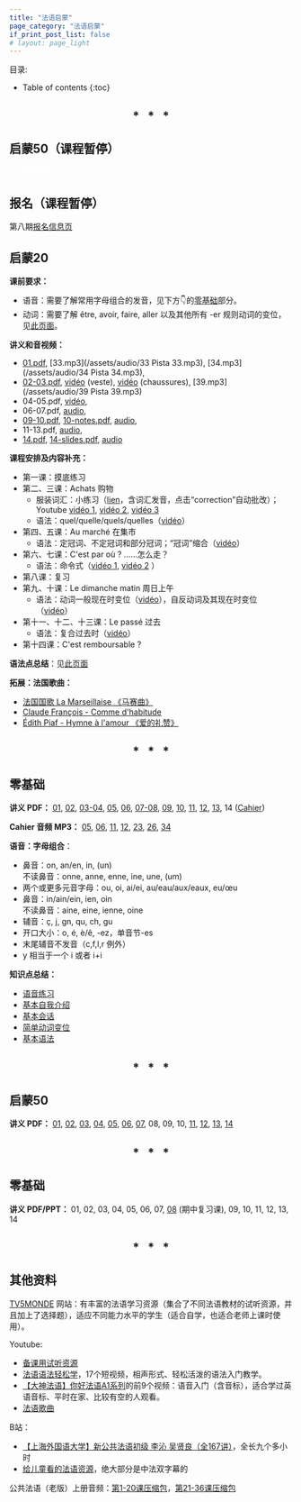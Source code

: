 ```yaml
---
title: "法语启蒙"
page_category: "法语启蒙"
if_print_post_list: false
# layout: page_light
---
```


目录:
* Table of contents
{:toc}

<h2 align="center">
* &nbsp; * &nbsp; *
</h2>

## 启蒙50（课程暂停）

<details markdown=block style="color: white;">
  <summary markdown=span>基本信息</summary>
  
  - 时间：每周六16h30-18h00，10月14日—2月3日，共14次课（假期：10月28日，12月23日，12月30日）。
  - 课程内容：
    - 巩固语音、学习实用句型、语法入门，补充以法国文化与生活。
    - 主题：① 看病；② 描述过去的状态；③ 描述经常发生的/过去的事件。
</details>

## 报名（课程暂停）

第八期[报名信息页]({{/2023/09/22/法语报名.html)

## 启蒙20

**课前要求：**
- 语音：需要了解常用字母组合的发音，见下方👇的[零基础](#零基础)部分。
- 动词：需要了解 être, avoir, faire, aller 以及其他所有 -er 规则动词的变位，见[此页面]({{/2022/12/16/法语简单动词变位.html)。

**讲义和音视频：**  
- [01.pdf](/assets/doc/NdCS7/01.pdf), 
  [33.mp3](/assets/audio/33 Pista 33.mp3), 
  [34.mp3](/assets/audio/34 Pista 34.mp3),  
- [02-03.pdf](/assets/doc/NdCS7/02-03.pdf), 
  [vidéo](https://youtu.be/gq0ZTbmylb4 "Texto 1 | Dossier 4 Achats") (veste),
  [vidéo](https://youtu.be/C4RqX4Jp3es "J'achète des chaussures au magasin de chaussures") (chaussures),
  [39.mp3](/assets/audio/39 Pista 39.mp3)  
- 04-05.pdf, 
  [vidéo](https://youtu.be/6h16i6IknF8 "Reflets 1 | Episode 14 Faisons le marché"),  
- 06-07.pdf,
  [audio](https://youtu.be/O6IjKOeIEgQ "Le Nouveau Taxi 1 | Leçon 10 C'est par où ?"),  
- [09-10.pdf](/assets/doc/NdCS7/09-10.pdf), 
  [10-notes.pdf](/assets/doc/NdCS7/10%20-%20notes.pdf), 
  [audio](https://youtu.be/08JWfJfZwBQ "Le Nouveau Taxi 1 | Leçon 15 Le Dimanche Matin"),  
- 11-13.pdf, 
  [audio](https://youtu.be/tYZng_65cjA "Le Nouveau Taxi 1 | Leçon 18 Il est comment ?"),  
- [14.pdf](/assets/doc/NdCS7/14.pdf), 
  [14-slides.pdf](/assets/doc/NdCS7/14%20-%20slides%20(handout).pdf), 
  [audio](https://youtu.be/sy7WJceOsEM "法语交际口语渐进 中级 原文对照 Leçon 6 Dans une grande surface")

**课程安排及内容补充：**
- 第一课：摸底练习
- 第二、三课：Achats 购物  
  - 服装词汇：小练习（[lien](https://www.francaisfacile.com/exercices/exercice-francais-2/exercice-francais-47411.php)，含词汇发音，点击“correction”自动批改）；Youtube [vidéo 1](https://youtu.be/SFRhBEqDJ24), [vidéo 2](https://youtu.be/2cz-FkExHwg), [vidéo 3](https://youtu.be/pfb9DJmaFT4)  
  - 语法：quel/quelle/quels/quelles（[vidéo](https://youtu.be/iCSFn2y-T6Y "quel穿马甲的事儿你还不知道")）
- 第四、五课：Au marché 在集市  
  - 语法：定冠词、不定冠词和部分冠词；“冠词”缩合（[vidéo](https://youtu.be/2NwuvtAW4Hk "法语界水与火的交融")）
- 第六、七课：C'est par où ? ……怎么走？  
  - 语法：命令式（[vidéo 1](https://youtu.be/TwbPIkM-g2Y "IMPÉRATIF en français"), [vidéo 2](https://youtu.be/emoju5RA6y4 "小样儿~我命令你点进来看看") ）   
- 第八课：复习
- 第九、十课：Le dimanche matin 周日上午   
  - 语法：动词一般现在时变位（[vidéo](https://youtube.com/playlist?list=PLTqYSrQbW-6v-YRWDZYXHxfTFK5-5MPrp "🇫🇷FLE A1 conjugaison présent")），自反动词及其现在时变位（[vidéo](https://youtu.be/cyQvzAQ7A3w "🇫🇷 GF22 Le verbe pronominal au présent")）
- 第十一、十二、十三课：Le passé 过去 
  - 语法：复合过去时（[vidéo](https://youtube.com/playlist?list=PLTqYSrQbW-6vizJZJXbWhYRO63JrxKo_Z "Le 🇫🇷FLE A1 conjugaison passé composé")）
- 第十四课：C'est remboursable ?  

**语法点总结**：见[此页面](/2023/06/04/法语基本语法-2.html)

<!-- {% assign posts = site.tags["启蒙20"] %} -->
<!-- {% include print_posts_simple.html content=posts %} -->

**拓展：法国歌曲：**
- [法国国歌 La Marseillaise 《马赛曲》](/2023/04/02/marseillaise.html)  
- [Claude François - Comme d'habitude](/2023/04/07/comme-d-habitude.html)
- [Édith Piaf - Hymne à l'amour 《爱的礼赞》](/2023/04/08/hymne-a-l-amour.html)

<h2 align="center">
* &nbsp; * &nbsp; *
</h2>

## 零基础

**讲义 PDF：**
[01](/assets/doc/NdCS6/01%20-%20compl.pdf),
[02](/assets/doc/NdCS6/02%20-%20compl.pdf),
[03-04](/assets/doc/NdCS6/03%20-%20compl.pdf),
[05](/assets/doc/NdCS6/05%20-%20compl.pdf),
[06](/assets/doc/NdCS6/06%20-%20compl.pdf),
[07-08](/assets/doc/NdCS6/07.pdf),
[09](/assets/doc/NdCS6/09.pdf),
[10](/assets/doc/NdCS6/10.pdf),
[11](/assets/doc/NdCS6/11.pdf),
[12](/assets/doc/NdCS6/12%20-%20compl.pdf),
[13](/assets/doc/NdCS6/13.pdf),
14 ([Cahier](/assets/doc/NdCS6/Cahier.pdf))

**Cahier 音频 MP3：**
[05](/assets/audio/05%20Pista%205.mp3),
[06](/assets/audio/06%20Pista%206.mp3),
[11](/assets/audio/11%20Pista%2011.mp3),
[12](/assets/audio/12%20Pista%2012.mp3),
[23](/assets/audio/23%20Pista%2023.mp3),
[26](/assets/audio/26%20Pista%2026.mp3),
[34](/assets/audio/34%20Pista%2034.mp3)

**语音：字母组合**：
- 鼻音：on, an/en, in, (un)  
  不读鼻音：onne, anne, enne, ine, une, (um)
- 两个或更多元音字母：ou, oi, ai/ei, au/eau/aux/eaux, eu/œu
- 鼻音：in/ain/ein, ien, oin  
  不读鼻音：aine, eine, ienne, oine
- 辅音：ç, j, gn, qu, ch, gu
- 开口大小：o, é, è/ê, -ez，单音节-es
- 末尾辅音不发音（c,f,l,r 例外）
- y 相当于一个 i 或者 i+i

**知识点总结：**
- [语音练习](/2022/09/30/法语语音练习.md)
- [基本自我介绍](/2022/12/15/法语基本自我介绍.html)
- [基本会话](/2022/12/16/法语基本会话.html)
- [简单动词变位](/2022/12/17/法语简单动词变位.html)
- [基本语法](/2022/12/18/法语基本语法.html)

<!-- {% assign posts = site.posts | where:"tags", "零基础" %} -->
<!-- {% include print_posts_simple.html content=posts %} -->

<h2 align="center">
* &nbsp; * &nbsp; *
</h2>

## 启蒙50

**讲义 PDF：**
[01](/assets/doc/NdCS5/01.pdf),
[02](/assets/doc/NdCS5/02.pdf),
[03](/assets/doc/NdCS5/03.pdf),
[04](/assets/doc/NdCS5/04.pdf),
[05](/assets/doc/NdCS5/05v2.pdf),
[06](/assets/doc/NdCS5/06.pdf),
[07](/assets/doc/NdCS5/07.pdf),
08,
09,
10,
[11](/assets/doc/NdCS5/11.pdf),
[12](/assets/doc/NdCS5/12v2.pdf),
[13](/assets/doc/NdCS5/13v2.pdf),
[14](/assets/doc/NdCS5/14.pdf)

<h2 align="center">
* &nbsp; * &nbsp; *
</h2>

## 零基础

**讲义 PDF/PPT：**
 01, 02, 03, 04, 05, 06, 07, [08](/assets/doc/NdCS4/08.pdf) (期中复习课), 09, 10, 11, 12, 13, 14

<h2 align="center">
* &nbsp; * &nbsp; *
</h2>

## 其他资料

[TV5MONDE](https://apprendre.tv5monde.com/fr) 网站：有丰富的法语学习资源（集合了不同法语教材的试听资源，并且加上了选择题），适应不同能力水平的学生（适合自学，也适合老师上课时使用）。

Youtube:
- [备课用试听资源](https://youtube.com/playlist?list=PLnxpDVDl4Y1xZ7czO8H_hfXayVfgPxZyP)
- [法语语法轻松学](https://youtube.com/playlist?list=PLwlSKU27SNZpaSDnLC3yXhhAJ7YX6dTuk)，17个短视频，相声形式、轻松活泼的语法入门教学。
- [【大神法语】你好法语A1系列](https://youtube.com/playlist?list=PLjTeU0MOrjTI9HYuxGFm8t8s1sgs426zc)的前9个视频：语音入门（含音标），适合学过英语音标、平时在家、比较有空的人观看。
- [法语歌曲](https://youtube.com/playlist?list=PLnxpDVDl4Y1w70gYfTwec07VwvmYVH5wv)

B站：
- [【上海外国语大学】新公共法语初级 李沁 吴贤良（全167讲）](https://www.bilibili.com/video/BV1PB4y1D7vM/?vd_source=60491a3e04ba343eaf8d68615b495223)，全长九个多小时
- [给儿童看的法语资源](https://www.bilibili.com/medialist/detail/ml2340988661)，绝大部分是中法双字幕的

公共法语（老版）上册音频：[第1-20课压缩包](/assets/audio/gonggongfayushang1.zip)，[第21-36课压缩包](/assets/audio/gonggongfayushang2.zip)
